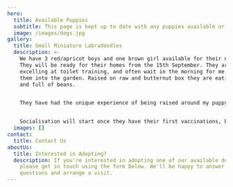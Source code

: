 ```yaml
---
hero:
  title: Available Puppies
  subtitle: This page is kept up to date with any puppies available or future litters
  image: /images/dogs.jpg
gallery:
  title: Small Miniature Labradoodles
  description: >-
    We have 3 red/apricot boys and one brown girl available for their new homes.
    They will be ready for their homes from the 15th September. They are
    excelling at toilet training, and often wait in the morning for me to let
    them into the garden. Raised on raw and butternut box they are eating well
    and full of beans.


    They have had the unique experience of being raised around my puppy-obsessed 8-month-old daughter, who will do anything to break into the pen to be with them. So they spend a lot of time in the kitchen being hugged by her. They are very well desensitised to the usual hustle of a very busy family home and are not phased at all by the TV, hoover, or a toddlers meltdown. They are great at being washed, brushed, blow dried and having trims and nail clips. 


    Socialisation will start once they have their first vaccinations, but they are already very used to other dogs, including our very big mastiff. 
  images: []
contact:
  title: Contact Us
aboutUs:
  title: Interested in Adopting?
  description: If you're interested in adopting one of our available doodles,
    please get in touch using the form below. We'll be happy to answer any
    questions and arrange a visit.
---
```

